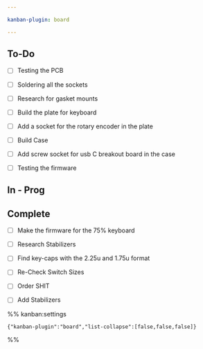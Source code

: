 ```yaml
---

kanban-plugin: board

---
```


## To-Do

- [ ] Testing the PCB
- [ ] Soldering all the sockets
- [ ] Research for gasket mounts
- [ ] Build the plate for keyboard
- [ ] Add a socket for the rotary encoder in the plate
- [ ] Build Case
- [ ] Add screw socket for usb C breakout board in the case
- [ ] Testing the firmware


## In - Prog



## Complete

- [ ] Make the firmware for the 75% keyboard
- [ ] Research Stabilizers
- [ ] Find key-caps with the 2.25u and 1.75u format
- [ ] Re-Check Switch Sizes
- [ ] Order SHIT
- [ ] Add Stabilizers




%% kanban:settings
```
{"kanban-plugin":"board","list-collapse":[false,false,false]}
```
%%